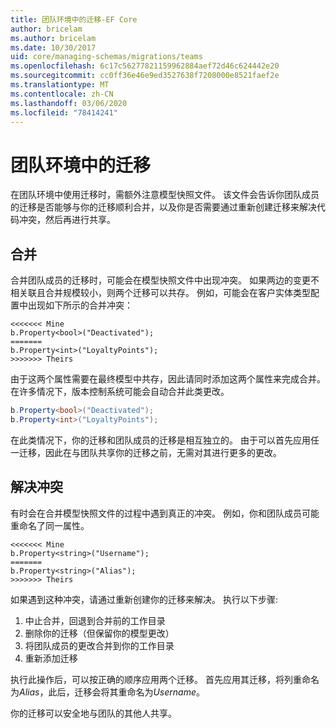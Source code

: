 ```yaml
---
title: 团队环境中的迁移-EF Core
author: bricelam
ms.author: bricelam
ms.date: 10/30/2017
uid: core/managing-schemas/migrations/teams
ms.openlocfilehash: 6c17c56277821159962884aef72d46c624442e20
ms.sourcegitcommit: cc0ff36e46e9ed3527638f7208000e8521faef2e
ms.translationtype: MT
ms.contentlocale: zh-CN
ms.lasthandoff: 03/06/2020
ms.locfileid: "78414241"
---
```

# <a name="migrations-in-team-environments"></a>团队环境中的迁移

在团队环境中使用迁移时，需额外注意模型快照文件。 该文件会告诉你团队成员的迁移是否能够与你的迁移顺利合并，以及你是否需要通过重新创建迁移来解决代码冲突，然后再进行共享。

## <a name="merging"></a>合并

合并团队成员的迁移时，可能会在模型快照文件中出现冲突。 如果两边的变更不相关联且合并规模较小，则两个迁移可以共存。 例如，可能会在客户实体类型配置中出现如下所示的合并冲突：

``` output
<<<<<<< Mine
b.Property<bool>("Deactivated");
=======
b.Property<int>("LoyaltyPoints");
>>>>>>> Theirs
```

由于这两个属性需要在最终模型中共存，因此请同时添加这两个属性来完成合并。 在许多情况下，版本控制系统可能会自动合并此类更改。

``` csharp
b.Property<bool>("Deactivated");
b.Property<int>("LoyaltyPoints");
```

在此类情况下，你的迁移和团队成员的迁移是相互独立的。 由于可以首先应用任一迁移，因此在与团队共享你的迁移之前，无需对其进行更多的更改。

## <a name="resolving-conflicts"></a>解决冲突

有时会在合并模型快照文件的过程中遇到真正的冲突。 例如，你和团队成员可能重命名了同一属性。

``` output
<<<<<<< Mine
b.Property<string>("Username");
=======
b.Property<string>("Alias");
>>>>>>> Theirs
```

如果遇到这种冲突，请通过重新创建你的迁移来解决。 执行以下步骤:

1. 中止合并，回退到合并前的工作目录
2. 删除你的迁移（但保留你的模型更改）
3. 将团队成员的更改合并到你的工作目录
4. 重新添加迁移

执行此操作后，可以按正确的顺序应用两个迁移。 首先应用其迁移，将列重命名为*Alias*，此后，迁移会将其重命名为*Username*。

你的迁移可以安全地与团队的其他人共享。
